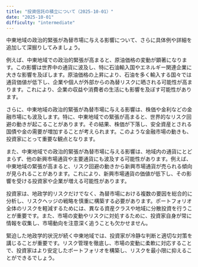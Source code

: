 ```yaml
---
title: "投資信託の積立について（2025-10-01）"
date: "2025-10-01"
difficulty: "intermediate"
---
```


中東地域の政治的緊張が為替市場に与える影響について、さらに具体例や詳細を追加して深掘りしてみましょう。

例えば、中東地域での政治的緊張が高まると、原油価格の変動が顕著になります。この影響は世界中の通貨に波及し、特に石油輸入国やエネルギー関連企業に大きな影響を及ぼします。原油価格の上昇により、石油を多く輸入する国々では通貨価値が低下し、企業や個人が外部からの為替リスクに晒される可能性が高まります。これにより、企業の収益や消費者の生活にも影響を及ぼす可能性があります。

さらに、中東地域の政治的緊張が為替市場に与える影響は、株価や金利などの金融市場にも波及します。特に、中東地域での緊張が高まると、世界的なリスク回避の動きが起こることがあります。その結果、株価が下落し、安全資産とされる国債や金の需要が増加することが考えられます。このような金融市場の動きも、投資家にとって重要な観点となります。

また、中東地域での政治的緊張が為替市場に与える影響は、地域内の通貨にとどまらず、他の新興市場通貨や主要通貨にも波及する可能性があります。例えば、中東地域の緊張が高まると、リスク回避の動きから新興市場通貨が売られる傾向が見られることがあります。これにより、新興市場通貨の価値が低下し、その影響を受ける投資家や企業が増える可能性があります。

投資家は、地政学的リスクだけでなく、為替市場における複数の要因を総合的に分析し、リスクヘッジの戦略を慎重に構築する必要があります。ポートフォリオ全体のリスクを軽減するためには、異なる資産クラスや地域に分散投資を行うことが重要です。また、市場の変動やリスクに対処するために、投資家自身が常に情報を収集し、市場動向を注意深く追うことも欠かせません。

緊迫した地政学的状況が続く中東地域では、投資家が冷静な判断と適切な対策を講じることが重要です。リスク管理を徹底し、市場の変動に柔軟に対応することで、投資家はより安定したポートフォリオを構築し、リスクを最小限に抑えることができるでしょう。
